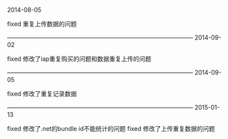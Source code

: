 2014-08-05

fixed 重复上传数据的问题

———————————————————————————————
2014-09-02

fixed 修改了iap重复购买的问题和数据重复上传的问题

———————————————————————————————
2014-09-05

fixed 修改了重复记录数据

———————————————————————————————
2015-01-13

fixed 修改了.net的bundle id不能统计的问题
fixed 修改了上传重复数据的问题

